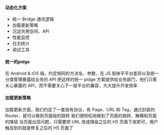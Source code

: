 #### 动态化方案
- 统一 Bridge 通讯逻辑
- 加载更新策略
- 沉淀共用空间、API
- 性能监控
- 日志统计
- 调试工具

#### 统一的pidge
在 Android & iOS 端，约定相同的方法名、参数，在 JS 层抹平平台差异以及统一分类管理暴露给业务的 API
把这样的统一 pidge 方案提供给业务部门，他们只需关心暴露的 API，而不需要关心下一层平台的兼容，大大提升开发效率

#### 加载更新策略
加载更新方面，我们约定了一套自有协议，有 Page、URL 和 Tag，通过封装的 Router，就可以做到页面级的跳转
我们很轻松地做到了页面的跳转、解耦和页面的降级
当页面出现问题，只需要把 URL 改成降级之后的 H5 页面下发即可，用户触及到的就是修复之后的 H5 页面了


